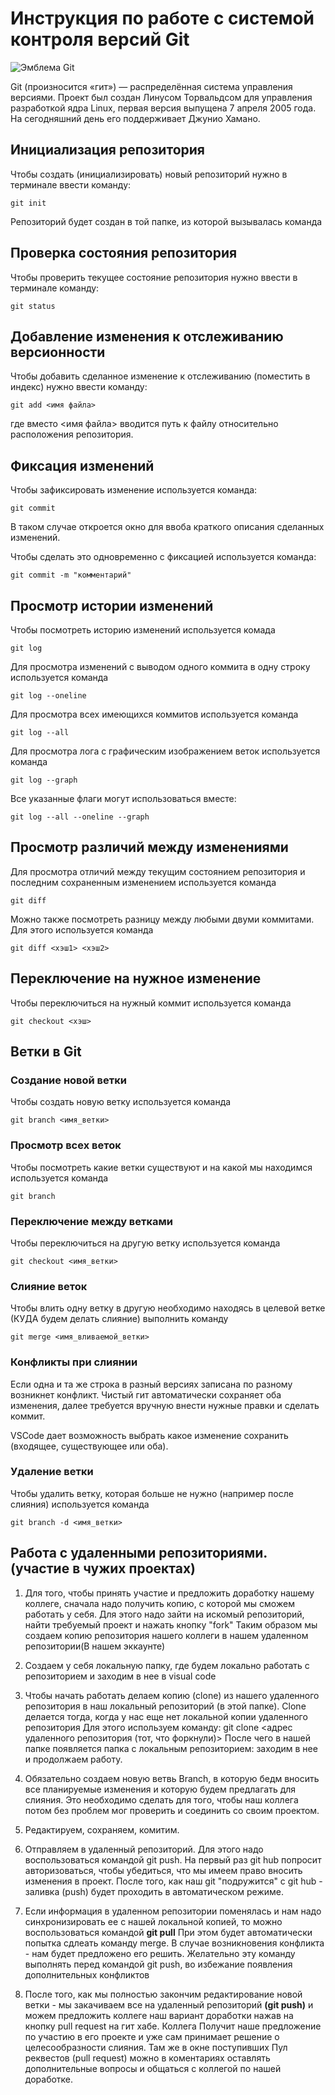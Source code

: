 # **Инструкция по работе с системой контроля версий Git**

![Эмблема Git](git.jpg)

Git (произносится «гит») — распределённая система управления версиями. Проект был создан Линусом Торвальдсом для управления разработкой ядра Linux, первая версия выпущена 7 апреля 2005 года. На сегодняшний день его поддерживает Джунио Хамано.

## Инициализация репозитория

Чтобы создать (инициализировать) новый репозиторий нужно в терминале ввести команду:

    git init

Репозиторий будет создан в той папке, из которой вызывалась команда

## Проверка состояния репозитория

Чтобы проверить текущее состояние репозитория нужно ввести в терминале команду:

    git status

## Добавление изменения к отслеживанию версионности

Чтобы добавить сделанное изменение к отслеживанию (поместить в индекс) нужно ввести команду:

    git add <имя файла>

где вместо <имя файла> вводится путь к файлу относительно расположения репозитория.

## Фиксация изменений

Чтобы зафиксировать изменение используется команда:

    git commit

В таком случае откроется окно для ввоба краткого описания сделанных изменений.

Чтобы сделать это одновременно с фиксацией используется команда:

    git commit -m "комментарий"

## Просмотр истории изменений

Чтобы посмотреть историю изменений используется комада

    git log

Для просмотра изменений с выводом одного коммита в одну строку используется команда

    git log --oneline

Для просмотра всех имеющихся коммитов используется команда

    git log --all

Для просмотра лога с графическим изображением веток используется команда

    git log --graph

Все указанные флаги могут использоваться вместе:

    git log --all --oneline --graph

## Просмотр различий между изменениями

Для просмотра отличий между текущим состоянием репозитория и последним сохраненным изменением используется команда

    git diff

Можно также посмотреть разницу между любыми двуми коммитами. Для этого используется команда

    git diff <хэш1> <хэш2>

## Переключение на нужное изменение

Чтобы переключиться на нужный коммит используется команда

    git checkout <хэш>

## Ветки в Git

### Создание новой ветки

Чтобы создать новую ветку используется команда

    git branch <имя_ветки>

### Просмотр всех веток

Чтобы посмотреть какие ветки существуют и на какой мы находимся используется команда

    git branch

### Переключение между ветками

Чтобы переключиться на другую ветку используется команда

    git checkout <имя_ветки>

### Слияние веток

Чтобы влить одну ветку в другую необходимо находясь в целевой ветке (КУДА будем делать слияние) выполнить команду

    git merge <имя_вливаемой_ветки>

### Конфликты при слиянии

Если одна и та же строка в разный версиях записана по разному возникнет конфликт.
Чистый гит автоматически сохраняет оба изменения, далее требуется вручную внести нужные правки и сделать коммит.

VSСode дает возможность выбрать какое изменение сохранить (входящее, существующее или оба).

### Удаление ветки

Чтобы удалить ветку, которая больше не нужно (например после слияния) используется команда

    git branch -d <имя_ветки>

## Работа с удаленными репозиториями. (участие в чужих проектах)

1. Для того, чтобы принять участие и предложить доработку нашему коллеге, сначала надо получить копию, с которой мы сможем работать у себя.
Для этого надо зайти на искомый репозиторий, найти требуемый проект и нажать кнопку "fork"
Таким образом мы создаем копию репозитория нашего коллеги в нашем удаленном репозитории(В нашем эккаунте) 

2. Создаем у себя локальную папку, где будем локально работать с репозиторием и заходим в нее в visual code

3.  Чтобы начать работать  делаем копию (clone) из нашего удаленного репозитория в наш локальный репозиторий (в этой папке).
Clone делается тогда, когда у нас еще нет локальной копии удаленного репозитория
Для этого используем команду: 
git clone <адрес удаленного репозитория (тот, что форкнули)>
После чего в нашей папке появляется папка с локальным репозиторием: заходим в нее и продолжаем работу.

4. Обязательно создаем новую ветвь Branch, в которую бедм вносить все планируемые изменения и которую будем предлагать для слияния.
Это необходимо сделать для того, чтобы наш коллега потом без проблем мог проверить и соединить со своим проектом.

5. Редактируем, сохраняем, комитим.

6. Отправляем в удаленный репозиторий. Для этого надо воспользоваться командой 
git push.
На первый раз git hub попросит авторизоваться, чтобы убедиться, что мы имеем право вносить изменения в проект.
После того, как наш git "подружится" с git hub - заливка (push) будет проходить в автоматическом режиме.

7. Если информация в удаленном репозитории поменялась и нам надо синхронизировать ее с нашей локальной копией, то можно воспользоваться 
командой **git pull**
При этом будет автоматически попытка сдлеать команду merge. В случае возникновения конфликта - нам будет предложено его решить.
Желательно эту команду выполнять перед командой git push, во избежание появления дополнительных конфликтов

8. После того, как мы полностью закончим редактирование новой ветки - мы закачиваем все на удаленный репозиторий  **(git push)**
и можем предложить коллеге наш вариант доработки нажав на кнопку pull request  на гит хабе.
Коллега Получит наше предложение по участию в его проекте и уже сам принимает решение о целесообразности слияния.
Там же в окне поступивших Пул реквестов (pull request) можно в коментариях оставлять дополнительные вопросы и общаться с коллегой по нашей доработке.
